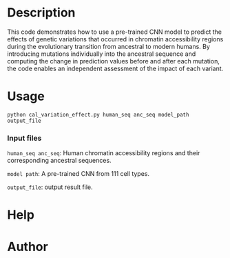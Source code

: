 # **Description**
This code demonstrates how to use a pre-trained CNN model to predict the effects of genetic variations that occurred in chromatin accessibility regions during the evolutionary transition from ancestral to modern humans. 
By introducing mutations individually into the ancestral sequence and computing the change in prediction values before and after each mutation, the code enables an independent assessment of the impact of each variant.

# **Usage**
`python cal_variation_effect.py human_seq anc_seq model_path output_file`
### **Input files**
`human_seq anc_seq`: Human chromatin accessibility regions and their corresponding ancestral sequences.

`model path`: A pre-trained CNN from 111 cell types.

`output_file`: output result file.

# **Help**
# **Author**
